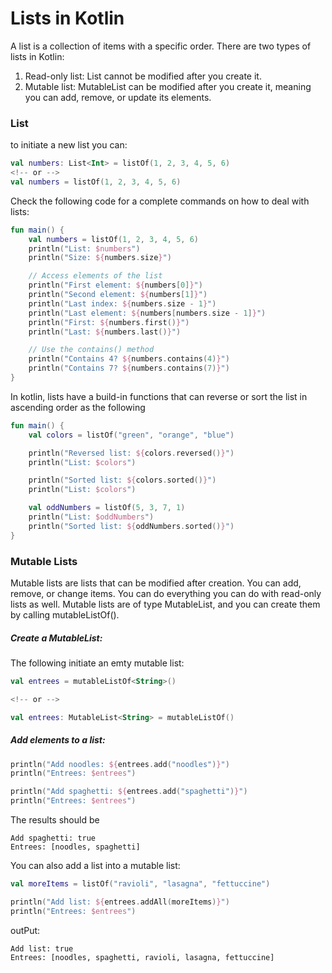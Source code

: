 <h1>Lists in Kotlin</h1>

<p>A list is a collection of items with a specific order. There are two types of lists in Kotlin:</p>
<ol>
    <li>Read-only list: List cannot be modified after you create it.</li>
    <li>Mutable list: MutableList can be modified after you create it, meaning you can add, remove, or update its elements.</li>
</ol>

<h3>List</h3>

<p>to initiate a new list you can:</p>

```kt
val numbers: List<Int> = listOf(1, 2, 3, 4, 5, 6)
<!-- or -->
val numbers = listOf(1, 2, 3, 4, 5, 6)
```
<p>Check the following code for a complete commands on how to deal with lists:</p>

```kt
fun main() {
    val numbers = listOf(1, 2, 3, 4, 5, 6)
    println("List: $numbers")
    println("Size: ${numbers.size}")

    // Access elements of the list
    println("First element: ${numbers[0]}")
    println("Second element: ${numbers[1]}")
    println("Last index: ${numbers.size - 1}")
    println("Last element: ${numbers[numbers.size - 1]}")
    println("First: ${numbers.first()}")
    println("Last: ${numbers.last()}")

    // Use the contains() method
    println("Contains 4? ${numbers.contains(4)}")
    println("Contains 7? ${numbers.contains(7)}")
}
```
<p>In kotlin, lists have a build-in functions that can reverse or sort the list in ascending order as the following</p>

```kt
fun main() {
    val colors = listOf("green", "orange", "blue")

    println("Reversed list: ${colors.reversed()}")
    println("List: $colors")

    println("Sorted list: ${colors.sorted()}")
    println("List: $colors")

    val oddNumbers = listOf(5, 3, 7, 1)
    println("List: $oddNumbers")
    println("Sorted list: ${oddNumbers.sorted()}")
}
```

<h3>Mutable Lists</h3>
<p>Mutable lists are lists that can be modified after creation. You can add, remove, or change items. You can do everything you can do with read-only lists as well. Mutable lists are of type MutableList, and you can create them by calling mutableListOf().</p>

<h5>Create a MutableList:</h5>
<p>The following initiate an emty mutable list:</p>

```kt
val entrees = mutableListOf<String>()

<!-- or -->

val entrees: MutableList<String> = mutableListOf()
```
<h5>Add elements to a list:</h5>

```kt
println("Add noodles: ${entrees.add("noodles")}")
println("Entrees: $entrees")

println("Add spaghetti: ${entrees.add("spaghetti")}")
println("Entrees: $entrees")
```
<p>The results should be</p>

```
Add spaghetti: true
Entrees: [noodles, spaghetti]
```

<p>You can also add a list into a mutable list:</p>

```kt
val moreItems = listOf("ravioli", "lasagna", "fettuccine")

println("Add list: ${entrees.addAll(moreItems)}")
println("Entrees: $entrees")
```
<p>outPut:</p>

```
Add list: true
Entrees: [noodles, spaghetti, ravioli, lasagna, fettuccine]
```
